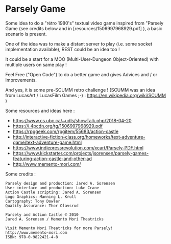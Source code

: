 # Parsely Game

Some idea to do a "rétro 1980's" textual video game inspired from "Parsely Game (see credits below and in [resources/1506997968929.pdf] ), a basic scenario is present. 

One of the idea was to make a distant server to play (i.e. some socket implementation available), REST could be an idea too !

It could be a start for a MOO (Multi-User-Dungeon Object-Oriented) with multiple users on same play !

Feel Free ("Open Code") to do a better game and gives Advices and / or Improvements. 

And yes, it is some pre-SCUMM retro challenge ! 
(SCUMM was an idea from LucasArt / LucasFilm Games ;-) : https://en.wikipedia.org/wiki/SCUMM )

Some resources and ideas here : 

* https://www.cs.ubc.ca/~udls/showTalk.php/2018-04-20
* https://i.4pcdn.org/tg/1506997968929.pdf
* https://rpggeek.com/rpgitem/55683/action-castle
* http://interactive-fiction-class.org/homeworks/text-adventure-game/text-adventure-game.html
* https://www.indiepressrevolution.com/xcart/Parsely-PDF.html
* https://www.kickstarter.com/projects/jsorensen/parsely-games-featuring-action-castle-and-other-ad
* http://www.memento-mori.com/

Some credits : 

```
Parsely design and production: Jared A. Sorensen
User interface and production: Luke Crane
Action Castle scripting: Jared A. Sorensen
Logo Graphics: Manning L. Krull
Cartography: Tony Dowler
Quality Assurance: Thor Olavsrud

Parsely and Action Castle © 2010 
Jared A. Sorensen / Memento Mori Theatricks

Visit Memento Mori Theatricks for more Parsely!
http://www.memento-mori.com
ISBN: 978-0-9822421-4-8
```
